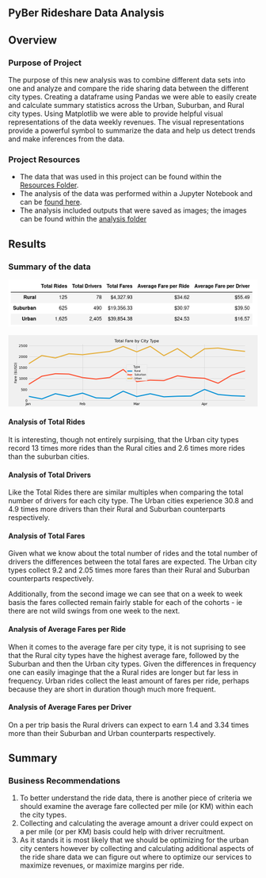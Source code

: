 ## PyBer Rideshare Data Analysis

## Overview

### Purpose of Project
The purpose of this new analysis was to combine different data sets into one and analyze and compare the ride sharing data between the different city types. Creating a dataframe using Pandas we were able to easily create and calculate summary statistics across the Urban, Suburban, and Rural city types.  Using Matplotlib we were able to provide helpful visual representations of the data weekly revenues. The visual representations provide a powerful symbol to summarize the data and help us detect trends and make inferences from the data.

### Project Resources
- The data that was used in this project can be found within the [Resources Folder](https://github.com/bbinvt/PyBer_Analysis/tree/main/Resources).
- The analysis of the data was performed within a Jupyter Notebook and can be [found here](https://github.com/bbinvt/PyBer_Analysis/blob/a7bbba06dacfb2d198e50bbdcf68517497371b6e/PyBer_Challenge.ipynb).
- The analysis included outputs that were saved as images; the images can be found within the [analysis folder](https://github.com/bbinvt/PyBer_Analysis/tree/main/analysis)

## Results

### Summary of the data
![image](https://github.com/bbinvt/PyBer_Analysis/blob/3081b37f14c48a3378610aea66dc163a50c2ff8d/analysis/summary_df.png)

![image](https://github.com/bbinvt/PyBer_Analysis/blob/3081b37f14c48a3378610aea66dc163a50c2ff8d/analysis/PyBer_fare_summary.png)

#### Analysis of Total Rides
It is interesting, though not entirely surpising, that the Urban city types record 13 times more rides than the Rural cities and 2.6 times more rides than the suburban cities. 

#### Analysis of Total Drivers
Like the Total Rides there are similar multiples when comparing the total number of drivers for each city type. The Urban cities experience 30.8 and 4.9 times more drivers than their Rural and Suburban counterparts respectively. 

#### Analysis of Total Fares
Given what we know about the total number of rides and the total number of drivers the differences between the total fares are expected. The Urban city types collect 9.2 and 2.05 times more fares than their Rural and Suburban counterparts respectively. 

Additionally, from the second image we can see that on a week to week basis the fares collected remain fairly stable for each of the cohorts - ie there are not wild swings from one week to the next. 

#### Analysis of Average Fares per Ride
When it comes to the average fare per city type, it is not suprising to see that the Rural city types have the highest average fare, followed by the Suburban and then the Urban city types. Given the differences in frequency one can easily imaginge that the a Rural rides are longer but far less in frequency. Urban rides collect the least amount of fares per ride, perhaps because they are short in duration though much more frequent. 

#### Analysis of Average Fares per Driver
On a per trip basis the Rural drivers can expect to earn 1.4 and 3.34 times more than their Suburban and Urban counterparts respectively. 

## Summary
### Business Recommendations
1. To better understand the ride data, there is another piece of criteria we should examine the average fare collected per mile (or KM) within each the city types. 
2. Collecting and calculating the average amount a driver could expect on a per mile (or per KM) basis could help with driver recruitment. 
3. As it stands it is most likely that we should be optimizing for the urban city centers however by collecting and calculating additional aspects of the ride share data we can figure out where to optimize our services to maximize revenues, or maximize margins per ride. 
